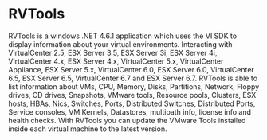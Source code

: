 # RVTools
RVTools is a windows .NET 4.6.1 application which uses the VI SDK to display information about your virtual environments. Interacting with VirtualCenter 2.5, ESX Server 3.5, ESX Server 3i, ESX Server 4i, VirtualCenter 4.x, ESX Server 4.x, VirtualCenter 5.x, VirtualCenter Appliance, ESX Server 5.x, VirtualCenter 6.0, ESX Server 6.0, VirtualCenter 6.5, ESX Server 6.5, VirtualCenter 6.7 and ESX Server 6.7. RVTools is able to list information about VMs, CPU, Memory, Disks, Partitions, Network, Floppy drives, CD drives, Snapshots, VMware tools, Resource pools, Clusters, ESX hosts, HBAs, Nics, Switches, Ports, Distributed Switches, Distributed Ports, Service consoles, VM Kernels, Datastores, multipath info, license info and health checks. With RVTools you can update the VMware Tools installed inside each virtual machine to the latest version.
